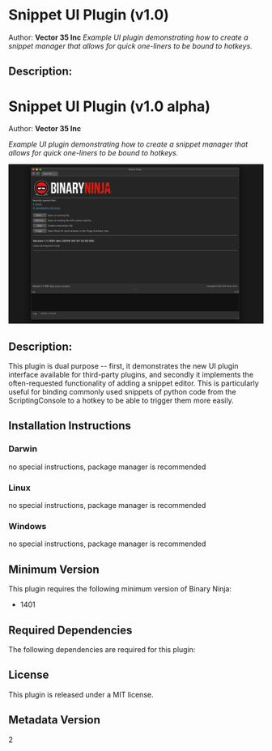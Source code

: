 # Snippet UI Plugin (v1.0)
Author: **Vector 35 Inc**
_Example UI plugin demonstrating how to create a snippet manager that allows for quick one-liners to be bound to hotkeys._
## Description:
# Snippet UI Plugin (v1.0 alpha)

Author: **Vector 35 Inc**

_Example UI plugin demonstrating how to create a snippet manager that allows for quick one-liners to be bound to hotkeys._

![](./media/snippets.gif)

## Description:

This plugin is dual purpose -- first, it demonstrates the new UI plugin interface available for third-party plugins, and secondly it implements the often-requested functionality of adding a snippet editor. This is particularly useful for binding commonly used snippets of python code from the ScriptingConsole to a hotkey to be able to trigger them more easily.


## Installation Instructions

### Darwin

no special instructions, package manager is recommended

### Linux

no special instructions, package manager is recommended

### Windows

no special instructions, package manager is recommended
## Minimum Version

This plugin requires the following minimum version of Binary Ninja:

 * 1401



## Required Dependencies

The following dependencies are required for this plugin:



## License

This plugin is released under a MIT license.
## Metadata Version

2
